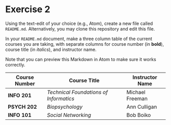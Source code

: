 # Exercise 2
Using the text-edit of your choice (e.g., Atom), create a new file called `README.md`. Alternatively, you may clone this repository and edit this file.

In your `README.md` document, make a three column table of the current courses you are taking, with separate columns for course number (in **bold**), course title (in _italics_), and instructor name.

Note that you can preview this Markdown in Atom to make sure it works correctly.

| Course Number | Course Title | Instructor Name |
| ---- | ---- | ---- |
| **INFO 201** | _Technical Foundations of Informatics_ | Michael Freeman |
| **PSYCH 202** | _Biopsychology_ | Ann Culligan |
| **INFO 101**  | _Social Networking_  | Bob Boiko  |
